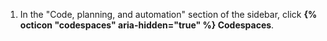 1. In the "Code, planning, and automation" section of the sidebar, click **{% octicon "codespaces" aria-hidden="true" %} Codespaces**.
